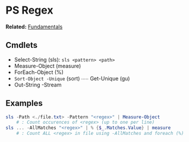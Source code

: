 # PS Regex
**Related:** [Fundamentals](/Fundamentals/Readme.md)

## Cmdlets
- Select-String (sls): `sls <pattern> <path>`
- Measure-Object (measure)
- ForEach-Object (%)
- `Sort-Object -Unique` (sort) ∙∙∙∙∙ Get-Unique (gu)
- Out-String -Stream

## Examples
```powershell
sls -Path <./file.txt> -Pattern "<regex>" | Measure-Object
    # : Count occurences of <regex> (up to one per line)
sls ... -AllMatches "<regex>" | % {$_.Matches.Value} | measure
    # : Count ALL <regex> in file using -AllMatches and foreach (%)
```
